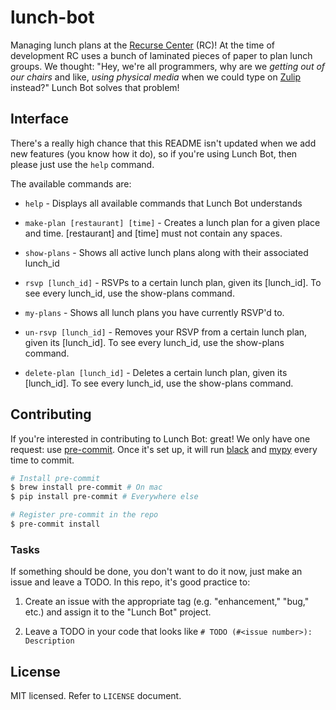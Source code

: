 # lunch-bot

Managing lunch plans at the [Recurse Center](https://recurse.com) (RC)! At the time of development RC uses a bunch of laminated pieces of paper to plan lunch groups. We thought: "Hey, we're all programmers, why are we _getting out of our chairs_ and like, _using physical media_ when we could type on [Zulip](https://zulip.com/) instead?" Lunch Bot solves that problem!

## Interface

There's a really high chance that this README isn't updated when we add new features (you know how it do), so if you're using Lunch Bot, then please just use the `help` command.

The available commands are:

* `help` - Displays all available commands that Lunch Bot understands

* `make-plan [restaurant] [time]` - Creates a lunch plan for a given place and time. [restaurant] and [time] must not contain any spaces.

*  `show-plans` -  Shows all active lunch plans along with their associated lunch_id

* `rsvp [lunch_id]` - RSVPs to a certain lunch plan, given its [lunch_id]. To see every lunch_id, use the show-plans command.

* `my-plans` - Shows all lunch plans you have currently RSVP'd to.

* `un-rsvp [lunch_id]` - Removes your RSVP from a certain lunch plan, given its [lunch_id]. To see every lunch_id, use the show-plans command.

* `delete-plan [lunch_id]` - Deletes a certain lunch plan, given its [lunch_id]. To see every lunch_id, use the show-plans command.

## Contributing

If you're interested in contributing to Lunch Bot: great! We only have one request: use [pre-commit](https://pre-commit.com/). Once it's set up, it will run [black](https://github.com/psf/black) and [mypy](http://mypy-lang.org/) every time to commit.

```bash
# Install pre-commit
$ brew install pre-commit # On mac
$ pip install pre-commit # Everywhere else

# Register pre-commit in the repo
$ pre-commit install
```

### Tasks

If something should be done, you don't want to do it now, just make an issue and leave a TODO. In this repo, it's good practice to:

1. Create an issue with the appropriate tag (e.g. "enhancement," "bug," etc.) and assign it to the "Lunch Bot" project.

2. Leave a TODO in your code that looks like `# TODO (#<issue number>): Description`

## License

MIT licensed. Refer to `LICENSE` document.
